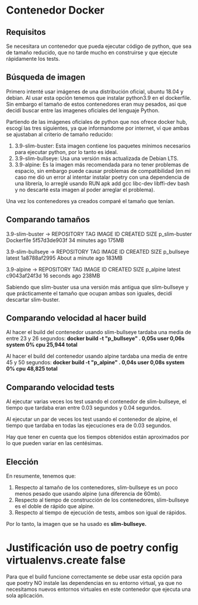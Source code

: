 # Contenedor Docker

## Requisitos
Se necesitara un contenedor que pueda ejecutar código de python, que sea de tamaño reducido, que no tarde mucho en construirse y que ejecute rápidamente los tests.

## Búsqueda de imagen
Primero intenté usar imágenes de una distribución oficial, ubuntu 18.04 y debian. Al usar esta opción tenemos que instalar python3.9 en el dockerfile. Sin embargo el tamaño de estos contenedores eran muy pesados, asi que decidí buscar entre las imagenes oficiales del lenguaje Python.

Partiendo de las imágenes oficiales de python que nos ofrece docker hub, escogí las tres siguientes, ya que informandome por internet, ví que ambas se ajustaban al criterio de tamaño reducido:
1. 3.9-slim-buster: Esta imagen contiene los paquetes mínimos necesarios para ejecutar python, por lo tanto es ideal.
2. 3.9-slim-bullseye: Usa una versión más actualizada de Debian LTS.
3. 3.9-alpine: Es la imagen más recomendada para no tener problemas de espacio, sin embargo puede causar problemas de compatibilidad (en mi caso me dió un error al intentar instalar poetry con una dependencia de una librería, lo arreglé usando RUN apk add gcc libc-dev libffi-dev bash y no descarté esta imagen al poder arreglar el problema).

Una vez los contenedores ya creados comparé el tamaño que tenían.

## Comparando tamaños
3.9-slim-buster ->      REPOSITORY      TAG          IMAGE ID       CREATED             SIZE
                        p_slim-buster   Dockerfile   5f57d3de903f   34 minutes ago      175MB

3.9-slim-bullseye ->    REPOSITORY   TAG          IMAGE ID       CREATED              SIZE
                        p_bullseye   latest       1a8788af2995   About a minute ago   183MB

3.9-alpine      ->      REPOSITORY   TAG          IMAGE ID       CREATED          SIZE
                        p_alpine     latest       c9043af24f3d   16 seconds ago   238MB

Sabiendo que slim-buster usa una versión más antigua que slim-bullseye y que prácticamente el tamaño que ocupan ambas son iguales, decidí descartar slim-buster.

## Comparando velocidad al hacer build
Al hacer el build del contenedor usando slim-bullseye tardaba una media de entre 23 y 26 segundos:
**docker build -t "p_bullseye" .  0,05s user 0,06s system 0% cpu 25,944 total**

Al hacer el build del contenedor usando alpine tardaba una media de entre 45 y 50 segundos:
**docker build -t "p_alpine" .  0,04s user 0,08s system 0% cpu 48,825 total**

## Comparando velocidad tests
Al ejecutar varias veces los test usando el contenedor de slim-bullseye, el tiempo que tardaba eran entre 0.03 segundos y 0.04 segundos.

Al ejecutar un par de veces los test usando el contenedor de alpine, el tiempo que tardaba en todas las ejecuciones era de 0.03 segundos.

Hay que tener en cuenta que los tiempos obtenidos están aproximados por lo que pueden variar en las centésimas.

## Elección
En resumente, tenemos que:
1. Respecto al tamaño de los contenedores, slim-bullseye es un poco menos pesado que usando alpine (una diferencia de 60mb).
2. Respecto al tiempo de construcción de los contenedores, slim-bullseye es el doble de rápido que alpine.
3. Respecto al tiempo de ejecución de tests, ambos son igual de rápidos.

Por lo tanto, la imagen que se ha usado es **slim-bullseye.**


# Justificación uso de poetry config virtualenvs.create false
Para que el build funcione correctamente se debe usar esta opción para que poetry NO instale las dependencias en su entorno virtual, ya que no necesitamos nuevos entornos virtuales en este contenedor que ejecuta una sola aplicación.